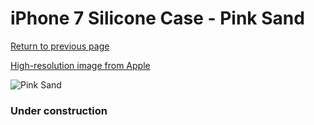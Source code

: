 # iPhone 7 Silicone Case - Pink Sand

[Return to previous page](/iphone_7)

[High-resolution image from Apple](https://store.storeimages.cdn-apple.com/8756/as-images.apple.com/is/MMX22?wid=4500&hei=4500&fmt=png)

<div style="width: 384px"><img src="/everysource/MMX22.png" alt="Pink Sand"></div>

### Under construction
